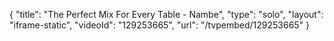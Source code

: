 {
    "title": "The Perfect Mix For Every Table - Nambe",
    "type": "solo",
    "layout": "iframe-static",
    "videoId": "129253665",
    "url": "\/tvpembed\/129253665"
}